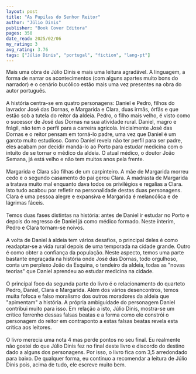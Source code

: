 ```yaml
---
layout: post
title: "As Pupilas do Senhor Reitor"
author: "Júlio Dinis"
publisher: "Book Cover Editora"
pages: 350
date_read: 2025/02/06
my_rating: 3
avg_rating: 3.76
tags: ["Júlio Dinis", "portugal", "fiction", "lang-pt"]
---
```


Mais uma obra de Júlio Dinis e mais uma leitura agradável. A linguagem, a forma de narrar os acontecimentos (com alguns apartes muito bons do narrador) e o cenário bucólico estão mais uma vez presentes na obra do autor português.<br/><br/>A história centra-se em quatro personagens: Daniel e Pedro, filhos do lavrador José das Dornas, e Margarida e Clara, duas irmãs, órfãs e que estão sob a tutela do reitor da aldeia. Pedro, o filho mais velho, é visto como o sucessor de José das Dornas na sua atividade rural. Daniel, magro e frágil, não tem o perfil para a carreira agrícola. Inicialmente José das Dornas e o reitor pensam em torná-lo padre, uma vez que Daniel é um garoto muito estudioso. Como Daniel revela não ter perfil para ser padre, eles acabam por decidir mandá-lo ao Porto para estudar medicina com o intuito de se tornar o médico da aldeia. O atual médico, o doutor João Semana, já está velho e não tem muitos anos pela frente.<br/><br/>Margarida e Clara são filhas de um carpinteiro. A mãe de Margarida morreu cedo e o segundo casamento do pai gerou Clara. A madrasta de Margarida a tratava muito mal enquanto dava todos os privilégios e regalias a Clara. Isto tudo acabou por refletir na personalidade destas duas personagens. Clara é uma pessoa alegre e expansiva e Margarida é melancólica e de lágrimas fáceis. <br/><br/>Temos duas fases distintas na história: antes de Daniel ir estudar no Porto e depois do regresso de Daniel já como médico formado. Neste ínterim, Pedro e Clara tornam-se noivos.<br/><br/>A volta de Daniel à aldeia tem vários desafios, o principal deles é como readaptar-se a vida rural depois de uma temporada na cidade grande. Outro é como obter a confiança da população. Neste aspecto, temos uma parte bastante engraçada na história onde José das Dornas, todo orgulhoso, conta um perplexo João da Esquina, o tendeiro da aldeia, todas as "novas teorias" que Daniel aprendeu ao estudar medicina na cidade.<br/><br/>O principal foco da segunda parte do livro é o relacionamento do quarteto Pedro, Daniel, Clara e Margarida. Além dos vários desencontros, temos muita fofoca e falso moralismo dos outros moradores da aldeia que "apimentam" a história. A própria ambiguidade do personagem Daniel contribui muito para isso. Em relação a isto, Júlio Dinis, mostra-se um crítico ferrenho dessas falsas beatas e a forma como ele constrói o personagem do reitor em contraponto a estas falsas beatas revela esta crítica aos leitores.<br/><br/>O livro merecia uma nota 4 mas perde pontos no seu final. Eu realmente não gostei do que Júlio Dinis fez no final deste livro e discordo do destino dado a alguns dos personagens. Por isso, o livro fica com 3,5 arredondado para baixo. De qualquer forma, eu continuo a recomendar a leitura de Júlio Dinis pois, acima de tudo, ele escreve muito bem.

